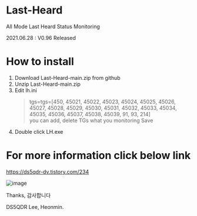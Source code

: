 # Last-Heard
All Mode Last Heard Status Monitoring

2021.06.28 : V0.96 Released

# How to install
1. Download Last-Heard-main.zip from github
2. Unzip Last-Heard-main.zip 
3. Edit lh.ini 
   > tgs=tgs=[450, 45021, 45022, 45023, 45024, 45025, 45026, 45027, 45028, 45029, 45030, 45031, 45032, 45033, 45034, 45035, 45036, 45037, 45038, 45039, 91, 93, 214]  
   > you can add, delete TGs what you monitoring 
   > Save
4. Double click LH.exe 

# For more information click below link
https://ds5qdr-dv.tistory.com/234

![image](https://user-images.githubusercontent.com/64110724/123581028-03d36d80-d816-11eb-803f-9a175f4761a8.png)

Thanks, 감사합니다

DS5QDR Lee, Heonmin.
